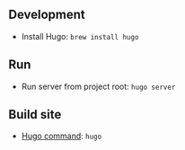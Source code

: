 
## Development
- Install Hugo: `brew install hugo`

## Run
- Run server from project root: `hugo server`

## Build site
- [Hugo command](https://gohugo.io/commands/hugo/): `hugo` 

